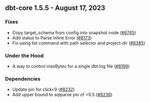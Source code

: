 ## dbt-core 1.5.5 - August 17, 2023

### Fixes

- Copy target_schema from config into snapshot node ([#6745](https://github.com/dbt-labs/dbt-core/issues/6745))
- Add status to Parse Inline Error ([#8173](https://github.com/dbt-labs/dbt-core/issues/8173))
- Fix using list command with path selector and project-dir ([#8385](https://github.com/dbt-labs/dbt-core/issues/8385))

### Under the Hood

- A way to control maxBytes for a single dbt.log file ([#8199](https://github.com/dbt-labs/dbt-core/issues/8199))

### Dependencies

- Update pin for click<9 ([#8232](https://github.com/dbt-labs/dbt-core/pull/8232))
- Add upper bound to sqlparse pin of <0.5 ([#8236](https://github.com/dbt-labs/dbt-core/pull/8236))

